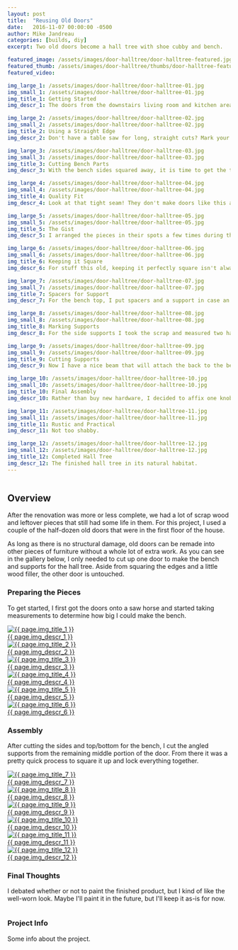 ```yaml
---
layout: post
title:  "Reusing Old Doors"
date:   2016-11-07 00:00:00 -0500
author: Mike Jandreau
categories: [builds, diy]
excerpt: Two old doors become a hall tree with shoe cubby and bench.

featured_image: /assets/images/door-halltree/door-halltree-featured.jpg
featured_thumb: /assets/images/door-halltree/thumbs/door-halltree-featured.jpg
featured_video: 

img_large_1: /assets/images/door-halltree/door-halltree-01.jpg
img_small_1: /assets/images/door-halltree/door-halltree-01.jpg
img_title_1: Getting Started
img_descr_1: The doors from the downstairs living room and kitchen area, ready to be measured and cut.

img_large_2: /assets/images/door-halltree/door-halltree-02.jpg
img_small_2: /assets/images/door-halltree/door-halltree-02.jpg
img_title_2: Using a Straight Edge
img_descr_2: Don't have a table saw for long, straight cuts? Mark your lines and clamp a t-square (or any straight edge, really) to the top of whatever you're cutting and use it as a guide for your saw.

img_large_3: /assets/images/door-halltree/door-halltree-03.jpg
img_small_3: /assets/images/door-halltree/door-halltree-03.jpg
img_title_3: Cutting Bench Parts
img_descr_3: With the bench sides squared away, it is time to get the top and bottom measured and cut.

img_large_4: /assets/images/door-halltree/door-halltree-04.jpg
img_small_4: /assets/images/door-halltree/door-halltree-04.jpg
img_title_4: Quality Fit
img_descr_4: Look at that tight seam! They don't make doors like this anymore - almost a shame to take it apart.

img_large_5: /assets/images/door-halltree/door-halltree-05.jpg
img_small_5: /assets/images/door-halltree/door-halltree-05.jpg
img_title_5: The Gist
img_descr_5: I arranged the pieces in their spots a few times during the build process to make sure it fit with what I was picturing in my head.

img_large_6: /assets/images/door-halltree/door-halltree-06.jpg
img_small_6: /assets/images/door-halltree/door-halltree-06.jpg
img_title_6: Keeping it Square
img_descr_6: For stuff this old, keeping it perfectly square isn't always possible. As long as your joints are tight and close-to-square, you should be fine.

img_large_7: /assets/images/door-halltree/door-halltree-07.jpg
img_small_7: /assets/images/door-halltree/door-halltree-07.jpg
img_title_7: Spacers for Support
img_descr_7: For the bench top, I put spacers and a support in case an adult sits on it.

img_large_8: /assets/images/door-halltree/door-halltree-08.jpg
img_small_8: /assets/images/door-halltree/door-halltree-08.jpg
img_title_8: Marking Supports
img_descr_8: For the side supports I took the scrap and measured two half-square chunks and cut them so the outer part of the door would be the top buttress.

img_large_9: /assets/images/door-halltree/door-halltree-09.jpg
img_small_9: /assets/images/door-halltree/door-halltree-09.jpg
img_title_9: Cutting Supports
img_descr_9: Now I have a nice beam that will attach the back to the bench, and also act as a decorative rail.

img_large_10: /assets/images/door-halltree/door-halltree-10.jpg
img_small_10: /assets/images/door-halltree/door-halltree-10.jpg
img_title_10: Final Assembly
img_descr_10: Rather than buy new hardware, I decided to affix one knob as a purse/bag holder and use the door hinge pins as the coat hooks.

img_large_11: /assets/images/door-halltree/door-halltree-11.jpg
img_small_11: /assets/images/door-halltree/door-halltree-11.jpg
img_title_11: Rustic and Practical
img_descr_11: Not too shabby.

img_large_12: /assets/images/door-halltree/door-halltree-12.jpg
img_small_12: /assets/images/door-halltree/door-halltree-12.jpg
img_title_12: Completed Hall Tree
img_descr_12: The finished hall tree in its natural habitat.
---
```


<div class="row">
<div class="column lg-8">
	

<h2>Overview</h2>
<p>After the renovation was more or less complete, we had a lot of scrap wood and leftover pieces that still had some life in them. For this project, I used a couple of the half-dozen old doors that were in the first floor of the house.</p>

<p>As long as there is no structural damage, old doors can be remade into other pieces of furniture without a whole lot of extra work. As you can see in the gallery below, I only needed to cut up one door to make the bench and supports for the hall tree. Aside from squaring the edges and a little wood filler, the other door is untouched.</p>

<h3>Preparing the Pieces</h3>
<p>To get started, I first got the doors onto a saw horse and started taking measurements to determine how big I could make the bench.</p>

<div class="gallery">
<a href="{{ page.img_large_1 }}" class="glightbox1" data-glightbox="title: {{ page.img_title_1 }}; descPosition: right;">
<img src="{{ page.img_small_1 }}" alt="{{ page.img_title_1 }}">
<div class="glightbox-desc">{{ page.img_descr_1 }}</div>
</a>

<a href="{{ page.img_large_2 }}" class="glightbox1" data-glightbox="title: {{ page.img_title_2 }}; descPosition: right;">
<img src="{{ page.img_small_2 }}" alt="{{ page.img_title_2 }}">
<div class="glightbox-desc">{{ page.img_descr_2 }}</div>
</a>

<a href="{{ page.img_large_3 }}" class="glightbox1" data-glightbox="title: {{ page.img_title_3 }}; descPosition: right;">
<img src="{{ page.img_small_3 }}" alt="{{ page.img_title_3 }}">
<div class="glightbox-desc">{{ page.img_descr_3 }}</div>
</a>

<a href="{{ page.img_large_4 }}" class="glightbox1" data-glightbox="title: {{ page.img_title_4 }}; descPosition: right;">
<img src="{{ page.img_small_4 }}" alt="{{ page.img_title_4 }}">
<div class="glightbox-desc">{{ page.img_descr_4 }}</div>
</a>

<a href="{{ page.img_large_5 }}" class="glightbox1" data-glightbox="title: {{ page.img_title_5 }}; descPosition: right;">
<img src="{{ page.img_small_5 }}" alt="{{ page.img_title_5 }}">
<div class="glightbox-desc">{{ page.img_descr_5 }}</div>
</a>

<a href="{{ page.img_large_6 }}" class="glightbox1" data-glightbox="title: {{ page.img_title_6 }}; descPosition: right;">
<img src="{{ page.img_small_6 }}" alt="{{ page.img_title_6 }}">
<div class="glightbox-desc">{{ page.img_descr_6 }}</div>
</a>
</div>

<h3>Assembly</h3>
<p>After cutting the sides and top/bottom for the bench, I cut the angled supports from the remaining middle portion of the door. From there it was a pretty quick process to square it up and lock everything together.</p>

<div class="gallery">
<a href="{{ page.img_large_7 }}" class="glightbox1" data-glightbox="title: {{ page.img_title_7 }}; descPosition: right;">
<img src="{{ page.img_small_7 }}" alt="{{ page.img_title_7 }}">
<div class="glightbox-desc">{{ page.img_descr_7 }}</div>
</a>

<a href="{{ page.img_large_8 }}" class="glightbox1" data-glightbox="title: {{ page.img_title_8 }}; descPosition: right;">
<img src="{{ page.img_small_8 }}" alt="{{ page.img_title_8 }}">
<div class="glightbox-desc">{{ page.img_descr_8 }}</div>
</a>

<a href="{{ page.img_large_9 }}" class="glightbox1" data-glightbox="title: {{ page.img_title_9 }}; descPosition: right;">
<img src="{{ page.img_small_9 }}" alt="{{ page.img_title_9 }}">
<div class="glightbox-desc">{{ page.img_descr_9 }}</div>
</a>

<a href="{{ page.img_large_10 }}" class="glightbox1" data-glightbox="title: {{ page.img_title_10 }}; descPosition: right;">
<img src="{{ page.img_small_10 }}" alt="{{ page.img_title_10 }}">
<div class="glightbox-desc">{{ page.img_descr_10 }}</div>
</a>

<a href="{{ page.img_large_11 }}" class="glightbox1" data-glightbox="title: {{ page.img_title_11 }}; descPosition: right;">
<img src="{{ page.img_small_11 }}" alt="{{ page.img_title_11 }}">
<div class="glightbox-desc">{{ page.img_descr_11 }}</div>
</a>

<a href="{{ page.img_large_12 }}" class="glightbox1" data-glightbox="title: {{ page.img_title_12 }}; descPosition: right;">
<img src="{{ page.img_small_12 }}" alt="{{ page.img_title_12 }}">
<div class="glightbox-desc">{{ page.img_descr_12 }}</div>
</a>
</div>

<h3>Final Thoughts</h3>
<p>I debated whether or not to paint the finished product, but I kind of like the well-worn look. Maybe I'll paint it in the future, but I'll keep it as-is for now.</p>

</div>
<div class="column lg-4">
	<div class="sidebar-block">
		<h3>Project Info</h3>
		<p>Some info about the project.</p>
	</div>
</div>
</div>
